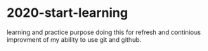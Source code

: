 # 2020-start-learning
learning and practice purpose 
doing this for refresh and continious improvment of my ability to use git and github.
